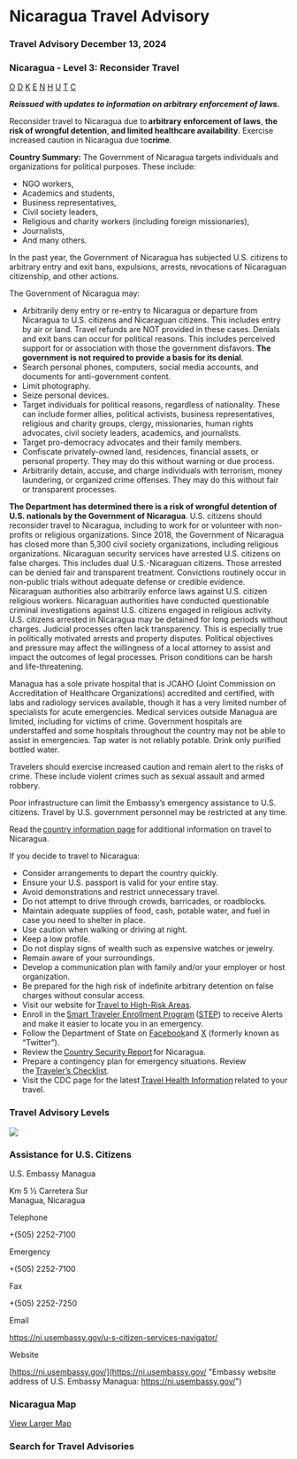 # Nicaragua Travel Advisory

### Travel Advisory December 13, 2024

### Nicaragua - Level 3: Reconsider Travel

[O](javascript:void(0); "Tool Tip: Other")
[D](javascript:void(0); "Tool Tip: Wrongful Detention")
[K](javascript:void(0); "Tool Tip: Kidnap and Hostage")
[E](javascript:void(0); "Tool Tip: Event")
[N](javascript:void(0); "Tool Tip: Disaster")
[H](javascript:void(0); "Tool Tip: Health")
[U](javascript:void(0); "Tool Tip: Civil Unrest")
[T](javascript:void(0); "Tool Tip: Terrorism")
[C](javascript:void(0); "Tool Tip: Crimes")

***Reissued with updates to information on arbitrary enforcement of laws.***

Reconsider travel to Nicaragua due to **arbitrary enforcement of laws**, **the risk of wrongful detention**, **and limited healthcare availability**. Exercise increased caution in Nicaragua due to**crime**.

**Country Summary:** The Government of Nicaragua targets individuals and organizations for political purposes. These include:

* NGO workers,
* Academics and students,
* Business representatives,
* Civil society leaders,
* Religious and charity workers (including foreign missionaries),
* Journalists,
* And many others.

In the past year, the Government of Nicaragua has subjected U.S. citizens to arbitrary entry and exit bans, expulsions, arrests, revocations of Nicaraguan citizenship, and other actions.

The Government of Nicaragua may:

* Arbitrarily deny entry or re-entry to Nicaragua or departure from Nicaragua to U.S. citizens and Nicaraguan citizens. This includes entry by air or land. Travel refunds are NOT provided in these cases. Denials and exit bans can occur for political reasons. This includes perceived support for or association with those the government disfavors. **The government is not required to provide a basis for its denial**.
* Search personal phones, computers, social media accounts, and documents for anti-government content.
* Limit photography.
* Seize personal devices.
* Target individuals for political reasons, regardless of nationality. These can include former allies, political activists, business representatives, religious and charity groups, clergy, missionaries, human rights advocates, civil society leaders, academics, and journalists.
* Target pro-democracy advocates and their family members.
* Confiscate privately-owned land, residences, financial assets, or personal property. They may do this without warning or due process.
* Arbitrarily detain, accuse, and charge individuals with terrorism, money laundering, or organized crime offenses. They may do this without fair or transparent processes.

**The Department has determined there is a risk of wrongful detention of U.S. nationals by the Government of Nicaragua**. U.S. citizens should reconsider travel to Nicaragua, including to work for or volunteer with non-profits or religious organizations. Since 2018, the Government of Nicaragua has closed more than 5,300 civil society organizations, including religious organizations. Nicaraguan security services have arrested U.S. citizens on false charges. This includes dual U.S.-Nicaraguan citizens. Those arrested can be denied fair and transparent treatment. Convictions routinely occur in non-public trials without adequate defense or credible evidence. Nicaraguan authorities also arbitrarily enforce laws against U.S. citizen religious workers. Nicaraguan authorities have conducted questionable criminal investigations against U.S. citizens engaged in religious activity. U.S. citizens arrested in Nicaragua may be detained for long periods without charges. Judicial processes often lack transparency. This is especially true in politically motivated arrests and property disputes. Political objectives and pressure may affect the willingness of a local attorney to assist and impact the outcomes of legal processes. Prison conditions can be harsh and life-threatening.

Managua has a sole private hospital that is JCAHO (Joint Commission on Accreditation of Healthcare Organizations) accredited and certified, with labs and radiology services available, though it has a very limited number of specialists for acute emergencies. Medical services outside Managua are limited, including for victims of crime. Government hospitals are understaffed and some hospitals throughout the country may not be able to assist in emergencies. Tap water is not reliably potable. Drink only purified bottled water.

Travelers should exercise increased caution and remain alert to the risks of crime. These include violent crimes such as sexual assault and armed robbery.  
  
Poor infrastructure can limit the Embassy’s emergency assistance to U.S. citizens. Travel by U.S. government personnel may be restricted at any time.  
  
Read the [country information page](https://travel.state.gov/content/travel/en/international-travel/International-Travel-Country-Information-Pages/Nicaragua.html) for additional information on travel to Nicaragua.

If you decide to travel to Nicaragua:

* Consider arrangements to depart the country quickly.
* Ensure your U.S. passport is valid for your entire stay.
* Avoid demonstrations and restrict unnecessary travel.
* Do not attempt to drive through crowds, barricades, or roadblocks.
* Maintain adequate supplies of food, cash, potable water, and fuel in case you need to shelter in place.
* Use caution when walking or driving at night.
* Keep a low profile.
* Do not display signs of wealth such as expensive watches or jewelry.
* Remain aware of your surroundings.
* Develop a communication plan with family and/or your employer or host organization.
* Be prepared for the high risk of indefinite arbitrary detention on false charges without consular access.
* Visit our website for [Travel to High-Risk Areas](https://mcas-proxyweb.mcas.ms/certificate-checker?login=false&originalUrl=https%3A%2F%2Ftravel.state.gov.mcas.ms%2Fcontent%2Ftravel%2Fen%2Finternational-travel%2Fbefore-you-go%2Ftravelers-with-special-considerations%2Fhigh-risk-travelers.html%3FMcasTsid%3D20892&McasCSRF=c0faf6210156a766d6d56a468090eadbf7ff14e9134b92c8bb1ab41cbd1c7567).
* Enroll in the [Smart Traveler Enrollment Program](https://mcas-proxyweb.mcas.ms/certificate-checker?login=false&originalUrl=http%3A%2F%2Fstep.state.gov.mcas.ms%2F%3FMcasTsid%3D20892&McasCSRF=c0faf6210156a766d6d56a468090eadbf7ff14e9134b92c8bb1ab41cbd1c7567) ([STEP](https://mcas-proxyweb.mcas.ms/certificate-checker?login=false&originalUrl=http%3A%2F%2Fstep.state.gov.mcas.ms%2F%3FMcasTsid%3D20892&McasCSRF=c0faf6210156a766d6d56a468090eadbf7ff14e9134b92c8bb1ab41cbd1c7567)) to receive Alerts and make it easier to locate you in an emergency.
* Follow the Department of State on [Facebook](https://www.facebook.com/embusanic/)and [X](https://x.com/usembnicaragua) (formerly known as “Twitter”).
* Review the [Country Security Report](https://mcas-proxyweb.mcas.ms/certificate-checker?login=false&originalUrl=https%3A%2F%2Fwww.osac.gov.mcas.ms%2FContent%2FBrowse%2FReport%3FsubContentTypes%3DCountry%2520Security%2520Report%26McasTsid%3D20892&McasCSRF=c0faf6210156a766d6d56a468090eadbf7ff14e9134b92c8bb1ab41cbd1c7567) for Nicaragua.
* Prepare a contingency plan for emergency situations. Review the [Traveler’s Checklist](https://mcas-proxyweb.mcas.ms/certificate-checker?login=false&originalUrl=https%3A%2F%2Ftravel.state.gov.mcas.ms%2Fcontent%2Ftravel%2Fen%2Finternational-travel%2Fbefore-you-go%2Ftravelers-checklist.html%3FMcasTsid%3D20892&McasCSRF=c0faf6210156a766d6d56a468090eadbf7ff14e9134b92c8bb1ab41cbd1c7567).
* Visit the CDC page for the latest [Travel Health Information](https://mcas-proxyweb.mcas.ms/certificate-checker?login=false&originalUrl=https%3A%2F%2Fwwwnc.cdc.gov.mcas.ms%2Ftravel%2Fdestinations%2Ftraveler%2Fnone%2Fnicaragua%3FMcasTsid%3D20892&McasCSRF=c0faf6210156a766d6d56a468090eadbf7ff14e9134b92c8bb1ab41cbd1c7567) related to your travel.

### Travel Advisory Levels

[![](/content/dam/NEWTravelAssets/images/travel-levelv2.svg)](/content/travel/en/international-travel/before-you-go/about-our-new-products.html "Travel Advisory Levels")

### Assistance for U.S. Citizens

U.S. Embassy Managua

Km 5 ½ Carretera Sur  
Managua, Nicaragua

Telephone

+(505) 2252-7100

Emergency

+(505) 2252-7100

Fax

+(505) 2252-7250

Email

https://ni.usembassy.gov/u-s-citizen-services-navigator/

Website

[https://ni.usembassy.gov/](https://ni.usembassy.gov/ "Embassy website address of U.S. Embassy Managua: https://ni.usembassy.gov/")

### Nicaragua Map

[View Larger Map](https://travelmaps.state.gov/TSGMap/?extent=-90.548322709,10.162864068,-79.862242155,15.600871275 "Map of Nicaragua")



### Search for Travel Advisories